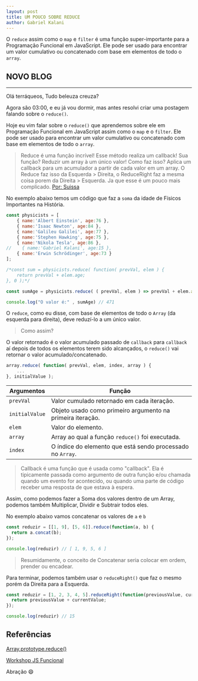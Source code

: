 ```yaml
---
layout: post
title: UM POUCO SOBRE REDUCE
author: Gabriel Kalani
---
```


O `reduce` assim como o `map` e `filter` é uma função super-importante para a Programação Funcional em JavaScript. Ele pode ser usado para encontrar um valor cumulativo ou concatenado com base em elementos de todo o ``array``.

## NOVO BLOG
-----

Olá terráqueos,
Tudo beleuza creuza?

Agora são 03:00, e eu já vou dormir, mas antes resolvi criar uma postagem falando sobre o `reduce()`.

Hoje eu vim falar sobre o `reduce()` que aprendemos sobre ele em Programação Funcional em JavaScript assim como o `map` e o `filter`. Ele pode ser usado para encontrar um valor cumulativo ou concatenado com base em elementos de todo o ``array``.

> Reduce é uma função incrível! Esse método realiza um callback! Sua função? Reduzir um array à um único valor! Como faz isso? Aplica um callback para um acumulador a partir de cada valor em um array. O Reduce faz isso da Esquerda > Direita, o ReduceRight faz a mesma coisa porem da Direita > Esquerda. Ja que esse é um pouco mais complicado. [Por: Suissa](https://github.com/Webschool-io/workshop-js-funcional-free#reduce--reduceright)

No exemplo abaixo temos um código que faz a ``soma`` da idade de Físicos Importantes na História.
```js
const physicists = [
    { name:'Albert Einstein', age:76 },
    { name:'Isaac Newton', age:84 },
    { name:'Galileu Galilei', age:77 },
    { name:'Stephen Hawking', age:75 },
    { name:'Nikola Tesla', age:86 },
//    { name:'Gabriel Kalani', age:15 },
    { name:'Erwin Schrödinger', age:73 }
];

/*const sum = physicists.reduce( function( prevVal, elem ) {
    return prevVal + elem.age;
}, 0 );*/

const sumAge = physicists.reduce( ( prevVal, elem ) => prevVal + elem.age, 0 );

console.log("O valor é:" , sumAge) // 471

```

O `reduce`, como eu disse, com base de elementos de todo o `Array` (da esquerda para direita), deve reduzí-lo a um único valor.

> Como assim?

O valor retornado é o valor acumulado passado de ``callback`` para ``callback`` aí depois de todos os elementos terem sido alcançados, o `reduce()` vai retornar o valor acumulado/concatenado.

```js
array.reduce( function( prevVal, elem, index, array ) {
    ...
}, initialValue );
```

Argumentos | Função
--------- | ------
``prevVal``     | Valor cumulado retornado em cada iteração.
``initialValue``  | Objeto usado como primeiro argumento na primeira iteração.
``elem``    | Valor do elemento.
``array``    | Array ao qual a função ``reduce()`` foi executada.
``index``  | O índice do elemento que está sendo processado no ``Array``.

> Callback é uma função que é usada como "callback". Ela é tipicamente passada como argumento de outra função e/ou chamada quando um evento for acontecido, ou quando uma parte de código receber uma resposta de que estava à espera.

Assim, como podemos fazer a Soma dos valores dentro de um Array, podemos também Multiplicar, Dividir e Subtrair todos eles.

No exemplo abaixo vamos concatenar os valores de `a` e `b`
```js
const reduzir = [[1, 9], [5, 6]].reduce(function(a, b) {
  return a.concat(b);
});

console.log(reduzir) // [ 1, 9, 5, 6 ]
```

> Resumidamente, o conceito de Concatenar seria colocar em ordem, prender ou encadear.

Para terminar, podemos também usar o `reduceRight()` que faz o mesmo porém da Direita para a Esquerda.
```js
const reduzir = [1, 2, 3, 4, 5].reduceRight(function(previousValue, currentValue, index, array) {
  return previousValue + currentValue;
});

console.log(reduzir) // 15
```

## Referências
[Array.prototype.reduce()](https://developer.mozilla.org/pt-BR/docs/Web/JavaScript/Reference/Global_Objects/Array/Reduce#Summary)

[Workshop JS Funcional](https://github.com/Webschool-io/workshop-js-funcional-free)

Abração :smile:

